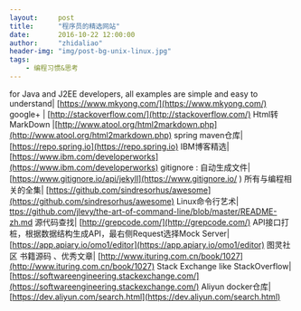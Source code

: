 ```yaml
---
layout:     post
title:      "程序员的精选网站"
date:       2016-10-22 12:00:00
author:     "zhidaliao"
header-img: "img/post-bg-unix-linux.jpg"
tags:
    - 编程习惯&思考
---
```


for Java and J2EE developers, all examples are simple and easy to understand| [https://www.mkyong.com/](https://www.mkyong.com/)
google+ | [http://stackoverflow.com/](http://stackoverflow.com/)
Html转MarkDown |[http://www.atool.org/html2markdown.php](http://www.atool.org/html2markdown.php)
spring maven仓库| [https://repo.spring.io](https://repo.spring.io)
IBM博客精选|[https://www.ibm.com/developerworks](https://www.ibm.com/developerworks)
gitignore : 自动生成文件| [https://www.gitignore.io/api/jekyll](https://www.gitignore.io/ )
所有与编程相关的全集| [https://github.com/sindresorhus/awesome](https://github.com/sindresorhus/awesome)
Linux命令行艺术| [ttps://github.com/jlevy/the-art-of-command-line/blob/master/README-zh.md](https://github.com/jlevy/the-art-of-command-line/blob/master/README-zh.md)
源代码查找| [http://grepcode.com/](http://grepcode.com/)
API接口打桩，根据数据结构生成API，最右侧Request选择Mock Server| [https://app.apiary.io/omo1/editor](https://app.apiary.io/omo1/editor)
图灵社区 书籍源码 、优秀文章| [http://www.ituring.com.cn/book/1027](http://www.ituring.com.cn/book/1027)
Stack Exchange like StackOverflow|[https://softwareengineering.stackexchange.com/](https://softwareengineering.stackexchange.com/)
Aliyun docker仓库|[https://dev.aliyun.com/search.html](https://dev.aliyun.com/search.html)